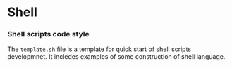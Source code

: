 # Shell

### Shell scripts code style

The `template.sh` file is a template for quick start of shell scripts developmnet.
It incledes examples of some construction of shell language.